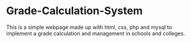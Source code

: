 # Grade-Calculation-System
This is a simple webpage made up with html, css, php and mysql to implement a grade calculation and management in schools and colleges.
